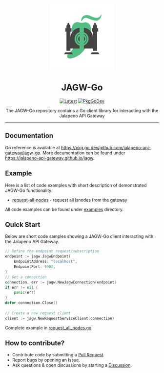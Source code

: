 <p align="center">
	<img src="./docs/jagw-logo.png">
</p>
<h1 align="center">JAGW-Go</h1>
<p align="center">
	<a href="https://github.com/jalapeno-api-gateway/jagw-go/releases/latest"><img src="https://img.shields.io/github/v/tag/jalapeno-api-gatway/jagw-go.svg?label=release&logo=github" alt="Latest"></a>
	<a href="https://pkg.go.dev/github.com/jalapeno-api-gateway/jagw-go"><img src="https://pkg.go.dev/badge/github.com/jalapeno-api-gateway/jagw-go" alt="PkgGoDev"></a>
</p>

<p align="center">
The JAGW-Go repository contains a Go client library for interacting with the Jalapeno API Gateway
</p>

---

## Documentation
Go reference is available at https://pkg.go.dev/github.com/jalapeno-api-gateway/jagw-go. More documentation can be found under https://jalapeno-api-gateway.github.io/jagw.

## Example
Here is a list of code examples with short description of demonstrated JAGW-Go functionality:

- [request-all-nodes](examples/request_all_nodes.go) - request all lsnodes from the gateway

All code examples can be found under [examples](examples) directory.

## Quick Start
Below are short code samples showing a JAGW-Go client interacting with the Jalapeno API Gateway.

```go
// Define the endpoint request/subscription
endpoint := jagw.JagwEndpoint{
    EndpointAddress: "localhost",
    EndpointPort: 9902,
}
// Get a connection
connection, err := jagw.NewJagwConnection(endpoint)
if err != nil {
    panic(err)
}
defer connection.Close()

// Create a new request client
client := jagw.NewRequestServiceClient(connection)
```
Complete example in [request_all_nodes.go](examples/request_all_nodes.go)

## How to contribute?

- Contribute code by submitting a [Pull Request](https://github.com/jalapeno-api-gateway/jagw-go/pulls).
- Report bugs by opening an [Issue](https://github.com/jalapeno-api-gateway/jagw-go/issues).
- Ask questions & open discussions by starting a [Discussion](https://github.com/jalapeno-api-gateway/jagw-go/discussions).